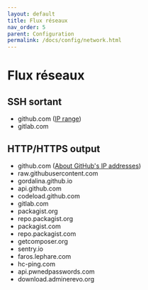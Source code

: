 ```yaml
---
layout: default
title: Flux réseaux
nav_order: 5
parent: Configuration
permalink: /docs/config/network.html
---
```


# Flux réseaux

## SSH sortant

- github.com ([IP range](https://help.github.com/articles/what-ip-addresses-does-github-use-that-i-should-whitelist))
- gitlab.com

## HTTP/HTTPS output

- github.com ([About GitHub's IP addresses](https://help.github.com/en/articles/about-githubs-ip-addresses))
- raw.githubusercontent.com
- gordalina.github.io
- api.github.com
- codeload.github.com
- gitlab.com
- packagist.org
- repo.packagist.org
- packagist.com
- repo.packagist.com
- getcomposer.org
- sentry.io
- faros.lephare.com
- hc-ping.com
- api.pwnedpasswords.com
- download.adminerevo.org
